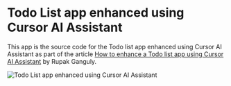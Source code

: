 # Todo List app enhanced using Cursor AI Assistant

This app is the source code for the Todo list app enhanced using Cursor AI Assistant as part of the article [How to enhance a Todo list app using Cursor AI Assistant]() by Rupak Ganguly. 


![Todo List app enhanced using Cursor AI Assistant]()
